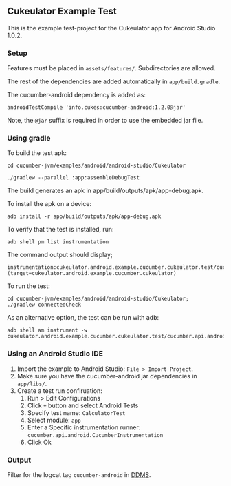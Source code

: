 ## Cukeulator Example Test
This is the example test-project for the Cukeulator app for Android Studio 1.0.2.

### Setup
Features must be placed in `assets/features/`. Subdirectories are allowed.

The rest of the dependencies are added automatically in `app/build.gradle`.

The cucumber-android dependency is added as:

```
androidTestCompile 'info.cukes:cucumber-android:1.2.0@jar'
```

Note, the `@jar` suffix is required in order to use the embedded jar file.

### Using gradle

To build the test apk:

```
cd cucumber-jvm/examples/android/android-studio/Cukeulator

./gradlew --parallel :app:assembleDebugTest
```

The build generates an apk in app/build/outputs/apk/app-debug.apk.

To install the apk on a device:

```
adb install -r app/build/outputs/apk/app-debug.apk
```

To verify that the test is installed, run:

```
adb shell pm list instrumentation
```

The command output should display;

```
instrumentation:cukeulator.android.example.cucumber.cukeulator.test/cucumber.api.android.CucumberInstrumentation (target=cukeulator.android.example.cucumber.cukeulator)
```

To run the test:

```
cd cucumber-jvm/examples/android/android-studio/Cukeulator;
./gradlew connectedCheck
```

As an alternative option, the test can be run with adb:

```
adb shell am instrument -w cukeulator.android.example.cucumber.cukeulator.test/cucumber.api.android.CucumberInstrumentation
```

### Using an Android Studio IDE
1. Import the example to Android Studio: `File > Import Project`.
2. Make sure you have the cucumber-android jar dependencies in `app/libs/`.
3. Create a test run confiruation:
    1.  Run > Edit Configurations
    2. Click `+` button and select Android Tests
    3. Specify test name: `CalculatorTest`
    4. Select module: `app`
    5. Enter a Specific instrumentation runner: `cucumber.api.android.CucumberInstrumentation`
    6. Click Ok

### Output
Filter for the logcat tag `cucumber-android` in [DDMS](https://developer.android.com/tools/debugging/ddms.html).

